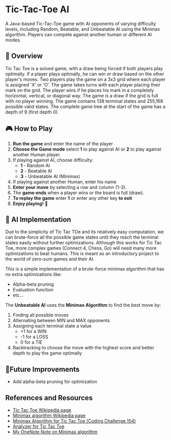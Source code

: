 # Tic-Tac-Toe AI

A Java-based Tic-Tac-Toe game with AI opponents of varying difficulty levels, including Random, Beatable, and Unbeatable AI using the Minimax algorithm. Players can compete against another human or different AI modes.

## 🚀 Overview 

Tic Tac Toe is a solved game, with a draw being forced if both players play optimally. If a player plays optimally, he can win or draw based on the other player's moves. Two players play the game on a 3x3 grid where each player is assigned 'X' or 'O'. The game takes turns with each player placing their mark on the grid. The player wins if he places his mark in a completely horizontal, vertical, or diagonal way. The game is a draw if the grid is full with no player winning. The game contains 138 terminal states and 255,168 possible valid states. The complete game tree at the start of the game has a depth of 9 (first depth 0).

## 🎮 How to Play 

1. **Run the game** and enter the name of the player
2. **Choose the Game mode** select **1** to play against AI or **2** to play against another Human player.
3. If playing against AI, choose difficulty:  
   - **1** - Random AI 
   - **2** - Beatable AI  
   - **3** - Unbeatable AI (Minimax)
4. If playing against another Human, enter his name
5. **Enter your move** by selecting a row and column (1-3).
6. The **game ends** when a player wins or the board is full (draw).
7. **To replay the game** enter **1** or enter any other key **to exit**
8. **Enjoy playing!** 🎉

## :robot: AI Implementation

Due to the simplicity of Tic Tac TOe and its relatively easy computation, we can brute-force all the possible game states until they reach the terminal states easily without further optimizations. Although this works for Tic Tac Toe, more complex games (Connect 4, Chess, Go) will need many more optimizations to beat humans. This is meant as an introductory project to the world of zero-sum games and their AI.

This is a simple implementation of a brute-force minimax algorithm that has no extra optimizations like:
- Alpha-beta pruning
- Evaluation function
- etc...

The **Unbeatable AI** uses the **Minimax Algorithm** to find the best move by:
1. Finding all possible moves
2. Alternating between MIN and MAX opponents
3. Assigning each terminal state a value
   - +1 for a WIN
   - -1 for a LOSS
   - 0 for a TIE
4. Backtracking to choose the move with the highest score and better depth to play the game optimally

## 📌Future Improvements
- Add alpha-beta pruning for optimization

## References and Resources
- [Tic Tac Toe Wikipedia page](https://en.wikipedia.org/wiki/Tic-tac-toe#)
- [Minimax algorithm Wikipedia page](https://en.wikipedia.org/wiki/Minimax)
- [Minimax Algorithm for Tic Tac Toe (Coding Challenge 154)](https://www.youtube.com/watch?v=trKjYdBASyQ&t=3s)
- [Analyzer for Tic Tac Toe](https://victorz.ca/game/t3)
- [My OneNote Note on Minimax algorithm](https://github.com/user-attachments/files/18633236/Minimax.Algorithm.pdf)
